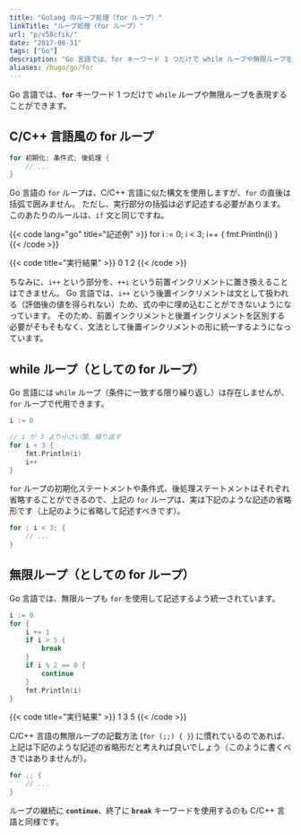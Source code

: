 ```yaml
---
title: "Golang のループ処理（for ループ）"
linkTitle: "ループ処理（for ループ）"
url: "p/v58cfik/"
date: "2017-08-31"
tags: ["Go"]
description: "Go 言語では、for キーワード 1 つだけで while ループや無限ループを表現することができます。"
aliases: /hugo/go/for
---
```


Go 言語では、__`for`__ キーワード 1 つだけで `while` ループや無限ループを表現することができます。

C/C++ 言語風の for ループ
----

```go
for 初期化; 条件式; 後処理 {
	// ...
}
```

Go 言語の `for` ループは、C/C++ 言語に似た構文を使用しますが、`for` の直後は括弧で囲みません。
ただし、実行部分の括弧は必ず記述する必要があります。
このあたりのルールは、`if` 文と同じですね。

{{< code lang="go" title="記述例" >}}
for i := 0; i < 3; i++ {
	fmt.Println(i)
}
{{< /code >}}

{{< code title="実行結果" >}}
0
1
2
{{< /code >}}

ちなみに、`i++` という部分を、`++i` という前置インクリメントに置き換えることはできません。
Go 言語では、`i++` という後置インクリメントは文として扱われる（評価後の値を得られない）ため、式の中に埋め込むことができないようになっています。
そのため、前置インクリメントと後置インクリメントを区別する必要がそもそもなく、文法として後置インクリメントの形に統一するようになっています。


while ループ（としての for ループ）
----

Go 言語には `while` ループ（条件に一致する限り繰り返し）は存在しませんが、`for` ループで代用できます。

```go
i := 0

// i が 3 より小さい間、繰り返す
for i < 3 {
	fmt.Println(i)
	i++
}
```

`for` ループの初期化ステートメントや条件式、後処理ステートメントはそれぞれ省略することができるので、上記の `for` ループは、実は下記のような記述の省略形です（上記のように省略して記述すべきです）。

```go
for ; i < 3; {
	// ...
}
```


無限ループ（としての for ループ）
----

Go 言語では、無限ループも `for` を使用して記述するよう統一されています。

```go
i := 0
for {
	i += 1
	if i > 5 {
		break
	}
	if i % 2 == 0 {
		continue
	}
	fmt.Println(i)
}
```

{{< code title="実行結果" >}}
1
3
5
{{< /code >}}

C/C++ 言語の無限ループの記載方法 (`for (;;) { }`) に慣れているのであれば、上記は下記のような記述の省略形だと考えれば良いでしょう（このように書くべきではありませんが）。

```go
for ;; {
	// ...
}
```

ループの継続に __`continue`__、終了に __`break`__ キーワードを使用するのも C/C++ 言語と同様です。

